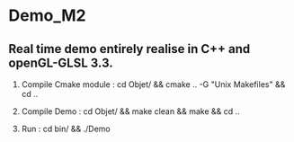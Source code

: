 # Demo_M2


Real time demo entirely realise in C++ and openGL-GLSL 3.3.
-----------------------------------------------------------


1) Compile Cmake module :
cd Objet/ && cmake .. -G "Unix Makefiles" && cd ..

2) Compile Demo : 
cd Objet/ && make clean && make && cd ..

3) Run : 
cd bin/ && ./Demo  